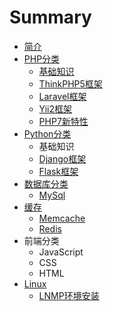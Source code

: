 # Summary

* [简介](README.md)
* [PHP分类](phpfen-lei.md)
  * [基础知识](phpfen-lei/ji-chu-zhi-shi.md)
  * [ThinkPHP5框架](phpfen-lei/thinkphp5kuang-jia.md)
  * [Laravel框架](phpfen-lei/laravelkuang-jia.md)
  * [Yii2框架](phpfen-lei/yii2kuang-jia.md)
  * [PHP7新特性](phpfen-lei/php7xin-te-xing.md)
* [Python分类](pythonfen-lei.md)
  * 基础知识
  * [Django框架](pythonfen-lei/djangokuang-jia.md)
  * [Flask框架](pythonfen-lei/flaskkuang-jia.md)
* [数据库分类](shu-ju-ku-fen-lei.md)
  * [MySql](shu-ju-ku-fen-lei/mysql.md)
* [缓存](huan-cun.md)
  * [Memcache](huan-cun/memcache.md)
  * [Redis](huan-cun/redis.md)
* 前端分类
  * JavaScript
  * CSS
  * HTML
* [Linux](linux.md)
  * [LNMP环境安装](linux/lnmphuan-jing-an-zhuang.md)

